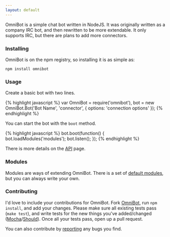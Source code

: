 ```yaml
---
layout: default
---
```

OmniBot is a simple chat bot written in NodeJS. It was originally written as a company IRC bot, and then rewritten to be more extendable. It only supports IRC, but there are plans to add more connectors.

### Installing

OmniBot is on the npm registry, so installing it is as simple as:

	npm install omnibot

### Usage

Create a basic bot with two lines.

{% highlight javascript %}
var OmniBot = require('omnibot'),
	bot = new OmniBot.Bot('Bot Name', 'connector', { options: 'connection options' });
{% endhighlight %}

You can start the bot with the `boot` method.

{% highlight javascript %}
bot.boot(function() {
	bot.loadModules('modules');
	bot.listen();
});
{% endhighlight %}

There is more details on the [API](/api/) page.

### Modules

Modules are ways of extending OmniBot. There is a set of [default modules](/modules/), but you can always write your own.

### Contributing

I'd love to include your contributions for OmniBot. Fork [OmniBot](https://github.com/mloberg/OmniBot), run `npm install`, and add your changes. Please make sure all existing tests pass (`make test`), and write tests for the new things you've added/changed ([Mocha](https://github.com/visionmedia/mocha)/[Should](https://github.com/visionmedia/should.js)). Once all your tests pass, open up a pull request.

You can also contribute by [reporting](https://github.com/mloberg/OmniBot/issues) any bugs you find.
